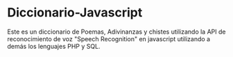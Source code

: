 # Diccionario-Javascript
Este es un diccionario de Poemas, Adivinanzas y chistes utilizando la API de reconocimiento de voz "Speech Recognition" en javascript utilizando a demás los lenguajes PHP y SQL. 
